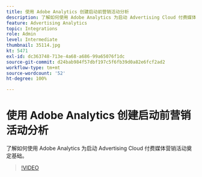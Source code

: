 ```yaml
---
title: 使用 Adobe Analytics 创建启动前营销活动分析
description: 了解如何使用 Adobe Analytics 为启动 Advertising Cloud 付费媒体营销活动奠定基础。
feature: Advertising Analytics
topic: Integrations
role: Admin
level: Intermediate
thumbnail: 35114.jpg
kt: 5471
exl-id: dc363748-713e-4a68-a686-99a65076f1dc
source-git-commit: d24bab984f57dbf197c5f6fb39d0a82e6fcf2ad2
workflow-type: tm+mt
source-wordcount: '52'
ht-degree: 100%

---
```


# 使用 Adobe Analytics 创建启动前营销活动分析

了解如何使用 Adobe Analytics 为启动 Advertising Cloud 付费媒体营销活动奠定基础。

>[!VIDEO](https://video.tv.adobe.com/v/40939/?quality=12&learn=on&captions=chi_hans)
